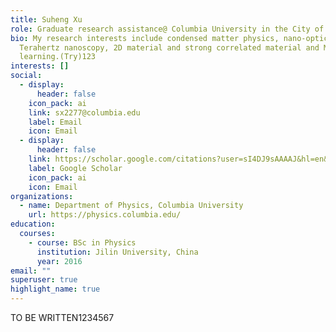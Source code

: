 ```yaml
---
title: Suheng Xu
role: Graduate research assistance@ Columbia University in the City of New York
bio: My research interests include condensed matter physics, nano-optics,
  Terahertz nanoscopy, 2D material and strong correlated material and Machine
  learning.(Try)123
interests: []
social:
  - display:
      header: false
    icon_pack: ai
    link: sx2277@columbia.edu
    label: Email
    icon: Email
  - display:
      header: false
    link: https://scholar.google.com/citations?user=sI4DJ9sAAAAJ&hl=en&oi=ao
    label: Google Scholar
    icon_pack: ai
    icon: Email
organizations:
  - name: Department of Physics, Columbia University
    url: https://physics.columbia.edu/
education:
  courses:
    - course: BSc in Physics
      institution: Jilin University, China
      year: 2016
email: ""
superuser: true
highlight_name: true
---
```

TO BE WRITTEN1234567
